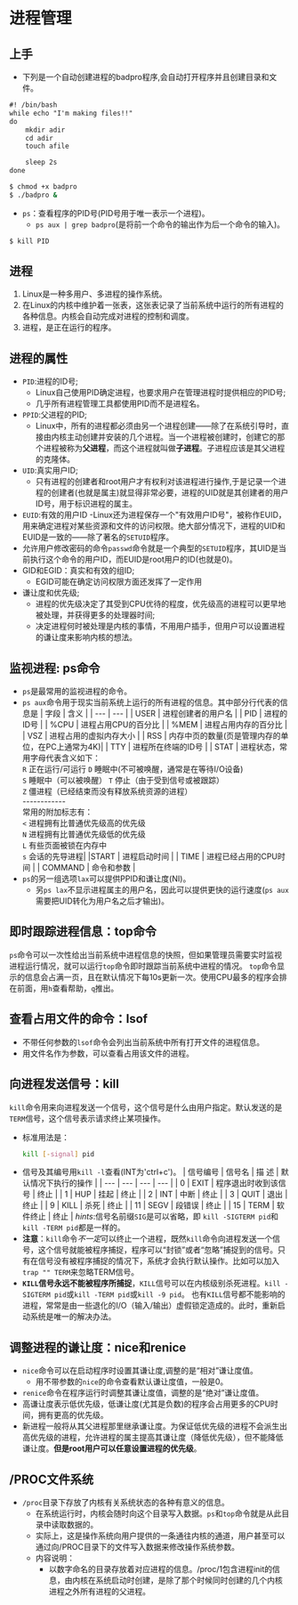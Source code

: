 # 进程管理
## 上手
- 下列是一个自动创建进程的badpro程序,会自动打开程序并且创建目录和文件。
```txt
#! /bin/bash
while echo "I'm making files!!"
do
	mkdir adir
	cd adir
	touch afile

	sleep 2s
done
```
```bash 
$ chmod +x badpro
$ ./badpro &
```
- `ps`：查看程序的PID号(PID号用于唯一表示一个进程)。
  - `ps aux | grep badpro`(是将前一个命令的输出作为后一个命令的输入)。
```bash
$ kill PID
```
## 进程
1. Linux是一种多用户、多进程的操作系统。
2. 在Linux的内核中维护着一张表，这张表记录了当前系统中运行的所有进程的各种信息。内核会自动完成对进程的控制和调度。
3. 进程，是正在运行的程序。
## 进程的属性
- `PID`:进程的ID号;
  - Linux自己使用PID确定进程，也要求用户在管理进程时提供相应的PID号;
  - 几乎所有进程管理工具都使用PID而不是进程名。
- `PPID`:父进程的PID;
  - Linux中，所有的进程都必须由另一个进程创建——除了在系统引导时，直接由内核主动创建并安装的几个进程。当一个进程被创建时，创建它的那个进程被称为**父进程**，而这个进程就叫做**子进程**。子进程应该是其父进程的克隆体。
- `UID`:真实用户ID;
  - 只有进程的创建者和root用户才有权利对该进程进行操作,于是记录一个进程的创建者(也就是属主)就显得非常必要，进程的UID就是其创建者的用户ID号，用于标识进程的属主。
- `EUID`:有效的用户ID
  -Linux还为进程保存一个"有效用户ID号"，被称作EUID，用来确定进程对某些资源和文件的访问权限。绝大部分情况下，进程的UID和EUID是一致的——除了著名的`SETUID`程序。
- 允许用户修改密码的命令`passwd`命令就是一个典型的`SETUID`程序，其UID是当前执行这个命令的用户ID，而EUID是root用户的ID(也就是0)。
- GID和EGID：真实和有效的组ID;
  - EGID可能在确定访问权限方面还发挥了一定作用
- 谦让度和优先级;
  - 进程的优先级决定了其受到CPU优待的程度，优先级高的进程可以更早地被处理，并获得更多的处理器时间;
  - 决定进程何时被处理是内核的事情，不用用户插手，但用户可以设置进程的谦让度来影响内核的想法。
## 监视进程: ps命令
- `ps`是最常用的监视进程的命令。
- `ps aux`命令用于现实当前系统上运行的所有进程的信息。其中部分行代表的信息是
	| 字段 | 含义 |
	| --- | --- |
	| USER | 进程创建者的用户名 |
	| PID | 进程的ID号 |
	| %CPU | 进程占用CPU的百分比 |
	| %MEM | 进程占用内存的百分比 |
	| VSZ | 进程占用的虚拟内存大小 |
	| RSS | 内存中页的数量(页是管理内存的单位，在PC上通常为4K)|
	| TTY | 进程所在终端的ID号 |
	| STAT | 进程状态，常用字母代表含义如下：<br>`R` 正在运行/可运行  `D` 睡眠中(不可被唤醒，通常是在等待I/O设备)<br> `S` 睡眠中（可以被唤醒） `T` 停止（由于受到信号或被跟踪）<br> `Z` 僵进程（已经结束而没有释放系统资源的进程）<br>------------<br>常用的附加标志有：<br> `<` 进程拥有比普通优先级高的优先级<br>`N` 进程拥有比普通优先级低的优先级<br>`L` 有些页面被锁在内存中<br>`s` 会话的先导进程|
	|START | 进程启动时间 |
	| TIME | 进程已经占用的CPU时间 |
	| COMMAND | 命令和参数 |
- `ps`的另一组选项`lax`可以提供PPID和谦让度(NI)。
  - 另`ps lax`不显示进程属主的用户名，因此可以提供更快的运行速度(`ps aux`需要把UID转化为用户名之后才输出)。
## 即时跟踪进程信息：top命令
`ps`命令可以一次性给出当前系统中进程信息的快照，但如果管理员需要实时监视进程运行情况，就可以运行`top`命令即时跟踪当前系统中进程的情况。
`top`命令显示的信息会占满一页，且在默认情况下每10s更新一次。使用CPU最多的程序会排在前面，用`h`查看帮助，`q`推出。
## 查看占用文件的命令：lsof
- 不带任何参数的`lsof`命令会列出当前系统中所有打开文件的进程信息。
- 用文件名作为参数，可以查看占用该文件的进程。
## 向进程发送信号：kill
`kill`命令用来向进程发送一个信号，这个信号是什么由用户指定。默认发送的是`TERM`信号，这个信号表示请求终止某项操作。
- 标准用法是：
  ```bash
  kill [-signal] pid
  ```
- 信号及其编号用`kill -l`查看(INT为'ctrl+c')。
	| 信号编号 | 信号名 | 描 述 | 默认情况下执行的操作 |
	| --- | --- | --- | --- |
	| 0 | EXIT | 程序退出时收到该信号 | 终止 |
	| 1 | HUP | 挂起 | 终止 |
	| 2 | INT | 中断 | 终止 |
	| 3 | QUIT | 退出 | 终止 |
	| 9 | KILL | 杀死 | 终止 |
	| 11 | SEGV | 段错误 | 终止 |
	| 15 | TERM | 软件终止 | 终止 |
	*hints*:信号名前缀`SIG`是可以省略，即 `kill -SIGTERM pid`和`kill -TERM pid`都是一样的。
- **注意**：`kill`命令*不一定*可以终止一个进程，既然`kill`命令向进程发送一个信号，这个信号就能被程序捕捉，程序可以“封锁”或者“忽略”捕捉到的信号。只有在信号没有被程序捕捉的情况下，系统才会执行默认操作。比如可以加入`trap "" TERM`来忽略TERM信号。
- **`KILL`信号永远不能被程序所捕捉**，`KILL`信号可以在内核级别杀死进程。`kill -SIGTERM pid`或`kill -TERM pid`或`kill -9 pid`。
也有`KILL`信号都不能影响的进程，常常是由一些退化的I/O（输入/输出）虚假锁定造成的。此时，重新启动系统是唯一的解决办法。
## 调整进程的谦让度：nice和renice
- `nice`命令可以在启动程序时设置其谦让度,调整的是“相对”谦让度值。
  - 用不带参数的`nice`的命令查看默认谦让度值，一般是0。
- `renice`命令在程序运行时调整其谦让度值，调整的是“绝对”谦让度值。
- 高谦让度表示低优先级，低谦让度(尤其是负数)的程序会占用更多的CPU时间，拥有更高的优先级。
- 新进程一般将从其父进程那里继承谦让度。为保证低优先级的进程不会派生出高优先级的进程，允许进程的属主提高其谦让度（降低优先级），但不能降低谦让度。**但是root用户可以任意设置进程的优先级**。
## /PROC文件系统
- `/proc`目录下存放了内核有关系统状态的各种有意义的信息。
  - 在系统运行时，内核会随时向这个目录写入数据。`ps`和`top`命令就是从此目录中读取数据的。
  - 实际上，这是操作系统向用户提供的一条通往内核的通道，用户甚至可以通过向/PROC目录下的文件写入数据来修改操作系统参数。
  - 内容说明：
	- 以数字命名的目录存放着对应进程的信息。/proc/1包含进程init的信息，由内核在系统启动时创建，是除了那个时候同时创建的几个内核进程之外所有进程的父进程。

